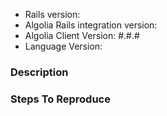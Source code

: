 <!--
Please use this issue tracker only for reporting bugs or feature requests.

If you need support, please use:
 
- our community forum
  http://discourse.algolia.com
  
- StackOverflow with the `algolia` tag
  https://stackoverflow.com/questions/tagged/algolia

-->

- Rails version: 
- Algolia Rails integration version: 
- Algolia Client Version: #.#.#
- Language Version:

### Description


### Steps To Reproduce
